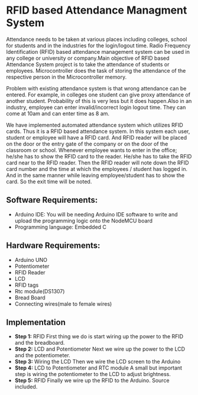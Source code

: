 # RFID based Attendance Managment System
Attendance needs to be taken at various places including colleges, school for students and in the industries for the login/logout time. Radio Frequency Identification (RFID) based attendance management system can be used in any college or university or company.Main objective of RFID based Attendance System project is to take the attendance of students or employees. Microcontroller does the task of storing the attendance of the respective person in the Microcontroller memory.

Problem with existing attendance system is that wrong attendance can be entered. For example, in  colleges one student can give proxy attendance of another student. Probability of this is very less but it does happen.Also in an industry, employee can enter invalid/incorrect login logout time. They can come at 10am and can enter time as 8 am.

We have implemented automated attendance system which utilizes RFID cards. Thus it is a RFID based attendance system. In this system each user, student or employee will have a RFID card. And RFID reader will be placed on the door or the entry gate of the company or on the door of the classroom or school. Whenever employee wants to enter in the office; he/she has to show the RFID card to the reader. He/she has to take the RFID card near to the RFID reader. Then the RFID reader will note down the RFID card number and the time at which the employees / student has logged in. And in the same manner while leaving employee/student has to show the card. So the exit time will be noted.

## Software Requirements:  
- Arduino IDE: You will be needing Arduino IDE software to write and upload the programming logic onto the NodeMCU board
- Programming language: Embedded C
## Hardware Requirements:  
- Arduino UNO
- Potentiometer
- RFID Reader
- LCD
- RFID tags
- Rtc module(DS1307)
- Bread Board
- Connecting wires(male to female wires)

## Implementation
- **Step 1:** RFID
First thing we do is start wiring up the power to the RFID and the breadboard.
- **Step 2:** LCD and Potentiometer
Next we wire up the power to the LCD and the potentiometer.
- **Step 3:** Wiring the LCD
Then we wire the LCD screen to the Arduino
- **Step 4:** LCD to Potentiometer and RTC module
A small but important step is wiring the potentiometer to the LCD to adjust brightness.
- **Step 5:** RFID
Finally we wire up the RFID to the Arduino. Source included.


